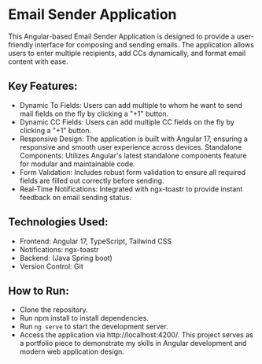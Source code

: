 # Email Sender Application
This Angular-based Email Sender Application is designed to provide a user-friendly interface for composing and sending emails. The application allows users to enter multiple recipients, add CCs dynamically, and format email content with ease.

## Key Features:
- Dynamic To Fields: Users can add multiple to whom he want to send mail fields on the fly by clicking a "+1" button.
- Dynamic CC Fields: Users can add multiple CC fields on the fly by clicking a "+1" button.
- Responsive Design: The application is built with Angular 17, ensuring a responsive and smooth user experience across devices.
Standalone Components: Utilizes Angular's latest standalone components feature for modular and maintainable code.
- Form Validation: Includes robust form validation to ensure all required fields are filled out correctly before sending.
- Real-Time Notifications: Integrated with ngx-toastr to provide instant feedback on email sending status.

## Technologies Used:
- Frontend: Angular 17, TypeScript, Tailwind CSS
- Notifications: ngx-toastr
- Backend: (Java Spring boot)
- Version Control: Git

## How to Run:
- Clone the repository.
- Run npm install to install dependencies.
- Run `ng serve` to start the development server.
- Access the application via http://localhost:4200/.
This project serves as a portfolio piece to demonstrate my skills in Angular development and modern web application design.
